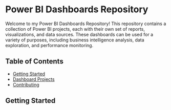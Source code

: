 # Power BI Dashboards Repository

Welcome to my Power BI Dashboards Repository! This repository contains a collection of Power BI projects, each with their own set of reports, visualizations, and data sources. These dashboards can be used for a variety of purposes, including business intelligence analysis, data exploration, and performance monitoring.

## Table of Contents

- [Getting Started](#getting-started)
- [Dashboard Projects](#dashboard-projects)
- [Contributing](#contributing)

## Getting Started